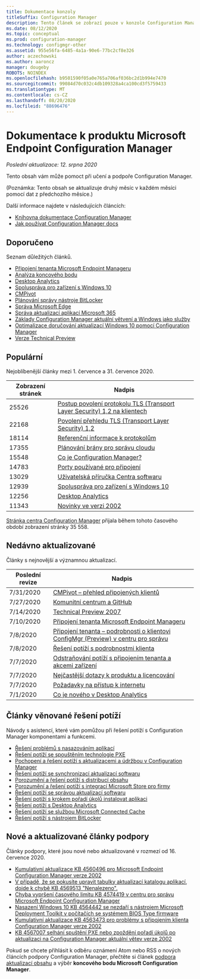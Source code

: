```yaml
---
title: Dokumentace konzoly
titleSuffix: Configuration Manager
description: Tento článek se zobrazí pouze v konzole Configuration Manager.
ms.date: 08/12/2020
ms.topic: conceptual
ms.prod: configuration-manager
ms.technology: configmgr-other
ms.assetid: 955e56fa-6485-4a1a-90e6-77bc2cf8e326
author: aczechowski
ms.author: aaroncz
manager: dougeby
ROBOTS: NOINDEX
ms.openlocfilehash: b9501590f05a0e765a706af036bc2d1b994e7470
ms.sourcegitcommit: 99084d70c032c4db109328a4ca100cd3f5759433
ms.translationtype: MT
ms.contentlocale: cs-CZ
ms.lasthandoff: 08/20/2020
ms.locfileid: "88696476"
---
```

<!-- 
- Feature 1357546
- This page displays in-console, under the Community workspace, Documentation node. 
- Don't use any relative links; must be full https://docs.microsoft.com and language neutral
- Process: https://microsoft.sharepoint.com/teams/ConfigMgr/Documents/ContentPub/Data%20collection%20process%20for%20Feature%201357546%20In-console%20documentation.docx?web=1
-->

# <a name="microsoft-endpoint-configuration-manager-documentation"></a>Dokumentace k produktu Microsoft Endpoint Configuration Manager

*Poslední aktualizace: 12. srpna 2020*

Tento obsah vám může pomoct při učení a podpoře Configuration Manager.

(Poznámka: Tento obsah se aktualizuje druhý měsíc v každém měsíci pomocí dat z předchozího měsíce.)

Další informace najdete v následujících článcích:

- [Knihovna dokumentace Configuration Manager](../../index.yml)  
- [Jak používat Configuration Manager docs](../understand/use-docs.md)

## <a name="recommended"></a>Doporučeno

Seznam důležitých článků.

- [Připojení tenanta Microsoft Endpoint Manageru](../../tenant-attach/index.yml)
- [Analýza koncového bodu](../../../analytics/index.yml)
- [Desktop Analytics](../../desktop-analytics/index.yml)
- [Spoluspráva pro zařízení s Windows 10](../../comanage/index.yml)  
- [CMPivot](../servers/manage/cmpivot.md)  
- [Plánování správy nástroje BitLocker](../../protect/plan-design/bitlocker-management.md)  
- [Správa Microsoft Edge](../../apps/deploy-use/deploy-edge.md)  
- [Správa aktualizací aplikací Microsoft 365](../../sum/deploy-use/manage-office-365-proplus-updates.md)  
- [Základy Configuration Manager aktuální větvení a Windows jako služby](../understand/configuration-manager-and-windows-as-service.md)
- [Optimalizace doručování aktualizací Windows 10 pomocí Configuration Manager](../../sum/deploy-use/optimize-windows-10-update-delivery.md)
- [Verze Technical Preview](../get-started/technical-preview.md)

## <a name="trending"></a>Populární

Nejoblíbenější články mezi 1. července a 31. července 2020.

| Zobrazení stránek | Nadpis |
|------------|-------|
| 25526 | [Postup povolení protokolu TLS (Transport Layer Security) 1,2 na klientech](../plan-design/security/enable-tls-1-2-client.md) |
| 22168 | [Povolení přehledu TLS (Transport Layer Security) 1,2](../plan-design/security/enable-tls-1-2.md) |
| 18114 | [Referenční informace k protokolům](../plan-design/hierarchy/log-files.md) |
| 17355 | [Plánování brány pro správu cloudu](../clients/manage/cmg/plan-cloud-management-gateway.md) |
| 15548 | [Co je Configuration Manager?](../understand/introduction.md) |
| 14783 | [Porty používané pro připojení](../plan-design/hierarchy/ports.md) |
| 13029 | [Uživatelská příručka Centra softwaru](../understand/software-center.md) |
| 12939 | [Spoluspráva pro zařízení s Windows 10](../../comanage/overview.md) |
| 12256 | [Desktop Analytics](../../desktop-analytics/overview.md) |
| 11343 | [Novinky ve verzi 2002](../plan-design/changes/whats-new-in-version-2002.md) |

[Stránka centra Configuration Manager](../../index.yml) přijala během tohoto časového období zobrazení stránky 35 558.

## <a name="recently-updated"></a>Nedávno aktualizované

Články s nejnovější a významnou aktualizací.

| Poslední revize | Nadpis |
|---------------|-------|
| 7/31/2020 | [CMPivot – přehled připojených klientů](../../tenant-attach/cmpivot-overview-attached.md) |
| 7/27/2020 | [Komunitní centrum a GitHub](../servers/manage/community-hub.md) |
| 7/14/2020 | [Technical Preview 2007](../get-started/2020/technical-preview-2007.md) |
| 7/10/2020 | [Připojení tenanta Microsoft Endpoint Manageru](../../tenant-attach/device-sync-actions.md) |
| 7/8/2020 | [Připojení tenanta – podrobnosti o klientovi ConfigMgr (Preview) v centru pro správu](../../tenant-attach/client-details.md) |
| 7/8/2020 | [Řešení potíží s podrobnostmi klienta](../../tenant-attach/troubleshoot-client-details.md) |
| 7/7/2020 | [Odstraňování potíží s připojením tenanta a akcemi zařízení](../../tenant-attach/troubleshoot.md) |
| 7/7/2020 | [Nejčastější dotazy k produktu a licencování](../understand/product-and-licensing-faq.md) |
| 7/7/2020 | [Požadavky na přístup k internetu](../plan-design/network/internet-endpoints.md) |
| 7/1/2020 | [Co je nového v Desktop Analytics](../../desktop-analytics/whats-new.md) |

## <a name="troubleshooting-articles"></a>Články věnované řešení potíží

Návody s asistencí, které vám pomůžou při řešení potíží s Configuration Manager komponentami a funkcemi.

- [Řešení problémů s nasazováním aplikací](../../apps/understand/app-deployment-technical-reference.md)
- [Řešení potíží se spouštěním technologie PXE](https://support.microsoft.com/help/4468612)
- [Pochopení a řešení potíží s aktualizacemi a údržbou v Configuration Manager](https://support.microsoft.com/help/4490424)
- [Řešení potíží se synchronizací aktualizací softwaru](https://support.microsoft.com/help/10059)
- [Porozumění a řešení potíží s distribucí obsahu](https://support.microsoft.com/help/4482728)
- [Porozumění a řešení potíží s integrací Microsoft Store pro firmy](../../apps/deploy-use/troubleshoot-microsoft-store-for-business-integration.md)
- [Řešení potíží se správou aktualizací softwaru](https://support.microsoft.com/help/10680)
- [Řešení potíží s krokem pořadí úkolů instalovat aplikaci](https://support.microsoft.com/help/18408/)
- [Řešení potíží s Desktop Analytics](../../desktop-analytics/troubleshooting.md)
- [Řešení potíží se službou Microsoft Connected Cache](../servers/deploy/configure/troubleshoot-microsoft-connected-cache.md)
- [Řešení potíží s nástrojem BitLocker](../../protect/tech-ref/bitlocker/troubleshoot.md)

## <a name="new-and-updated-support-articles"></a>Nové a aktualizované články podpory

Články podpory, které jsou nové nebo aktualizované v rozmezí od 16. července 2020.

- [Kumulativní aktualizace KB 4560496 pro Microsoft Endpoint Configuration Manager verze 2002](https://support.microsoft.com/help/4560496)
- [V případě, že se pokusíte upravit tabulky aktualizací katalogu aplikací, dojde k chybě KB 4569513 "Nenalezeno".](https://support.microsoft.com/help/4569513)
- [Chyba vypršení časového limitu KB 4574419 v centru pro správu Microsoft Endpoint Configuration Manager](https://support.microsoft.com/help/4574416)
- [Nasazení Windows 10 KB 4564442 se nezdaří s nástrojem Microsoft Deployment Toolkit v počítačích se systémem BIOS Type firmware](https://support.microsoft.com/help/4564442)
- [Kumulativní aktualizace KB 4563473 pro problémy s připojením klienta Configuration Manager verze 2002](https://support.microsoft.com/help/4563473)
- [KB 4567007 selhání spuštění PXE nebo zpoždění pořadí úkolů po aktualizaci na Configuration Manager aktuální větev verze 2002](https://support.microsoft.com/help/4567007)

Pokud se chcete přihlásit k odběru oznámení Atom nebo RSS o nových článcích podpory Configuration Manager, přečtěte si článek [podpora aktualizací obsahu](https://support.microsoft.com/help/4089498/) a výběr **koncového bodu Microsoft Configuration Manager**.